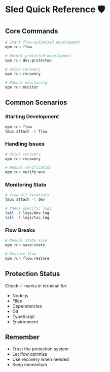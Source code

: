 # Sled Quick Reference 🛡️

## Core Commands

```bash
# Start flow-optimized development
npm run flow

# Normal protected development
npm run dev:protected

# Quick recovery
npm run recovery

# Manual monitoring
npm run monitor
```

## Common Scenarios

### Starting Development
```bash
npm run flow
tmux attach -t flow
```

### Handling Issues
```bash
# Quick recovery
npm run recovery

# Manual verification
npm run verify:env
```

### Monitoring State
```bash
# View all terminals
tmux attach -t dev

# Check specific logs
tail -f logs/dev.log
tail -f logs/tsc.log
```

### Flow Breaks
```bash
# Manual state save
npm run save:state

# Restore flow
npm run flow:restore
```

## Protection Status

Check ✅ marks in terminal for:
- Node.js
- Files
- Dependencies
- Git
- TypeScript
- Environment

## Remember
- Trust the protection system
- Let flow optimize
- Use recovery when needed
- Keep momentum 
